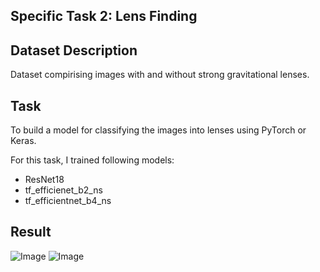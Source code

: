 ## Specific Task 2: Lens Finding 

## Dataset Description
Dataset compirising images with and without strong gravitational lenses.

## Task
To build a model for classifying the images into lenses using PyTorch or Keras.

For this task, I trained following models:

- ResNet18
- tf_efficienet_b2_ns
- tf_efficientnet_b4_ns
## Result 
![Image](https://github.com/user-attachments/assets/b4e88d86-2055-4114-ab26-47bf81c4cf34) 
![Image](https://github.com/user-attachments/assets/681f324e-fec6-4d89-9b23-b9d49f3e4974)


